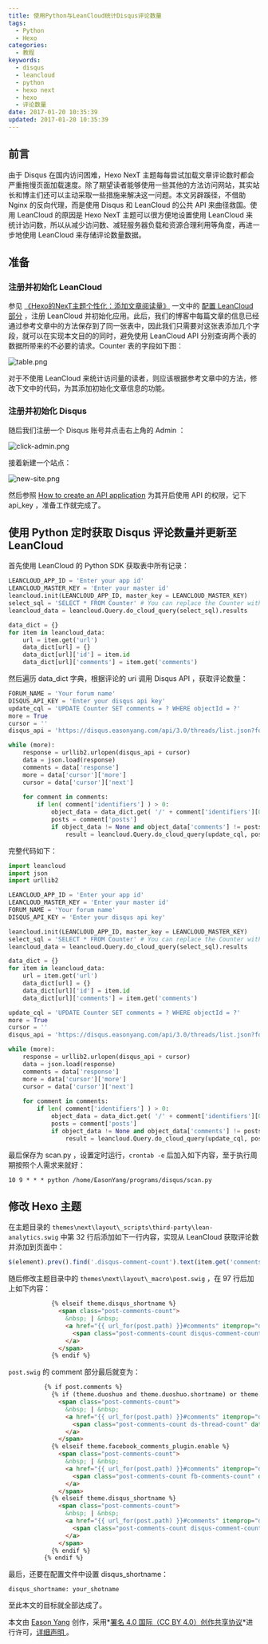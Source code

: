 ```yaml
---
title: 使用Python与LeanCloud统计Disqus评论数量
tags:
  - Python
  - Hexo
categories:
  - 教程
keywords:
  - disqus
  - leancloud
  - python
  - hexo next
  - hexo
  - 评论数量
date: 2017-01-20 10:35:39
updated: 2017-01-20 10:35:39
---
```


## 前言

由于 Disqus 在国内访问困难，Hexo NexT 主题每每尝试加载文章评论数时都会严重拖慢页面加载速度。除了期望读者能够使用一些其他的方法访问网站，其实站长和博主们还可以主动采取一些措施来解决这一问题。本文另辟蹊径，不借助 Nginx 的反向代理，而是使用 Disqus 和 LeanCloud 的公共 API 来曲径救国。使用 LeanCloud 的原因是 Hexo NexT 主题可以很方便地设置使用 LeanCloud 来统计访问数，所以从减少访问数、减轻服务器负载和资源合理利用等角度，再进一步地使用 LeanCloud 来存储评论数量数据。

## 准备

### 注册并初始化 LeanCloud

参见 [《Hexo的NexT主题个性化：添加文章阅读量》](http://www.jeyzhang.com/hexo-next-add-post-views.html) 一文中的 [配置 LeanCloud 部分](http://www.jeyzhang.com/hexo-next-add-post-views.html#配置LeanCloud) ，注册 LeanCloud 并初始化应用。此后，我们的博客中每篇文章的信息已经通过参考文章中的方法保存到了同一张表中，因此我们只需要对这张表添加几个字段，就可以在实现本文目的的同时，避免使用 LeanCloud API 分别查询两个表的数据所带来的不必要的请求。Counter 表的字段如下图：<!--more-->

![table.png](https://gmiimg.com/81118f2eef7a152432e1d77ff9ebe018.png)

对于不使用 LeanCloud 来统计访问量的读者，则应该根据参考文章中的方法，修改下文中的代码，为其添加初始化文章信息的功能。

### 注册并初始化 Disqus

随后我们注册一个 Disqus 账号并点击右上角的 Admin ：

![click-admin.png](https://gmiimg.com/a07ae53bd0913f49a758e2f4f860b699.png)

接着新建一个站点：

![new-site.png](https://gmiimg.com/d93faeffa00c7c9690080a1a52fde90d.png)

然后参照 [How to create an API application](https://help.disqus.com/customer/portal/articles/787016-how-to-create-an-api-application) 为其开启使用 API 的权限，记下 api_key ，准备工作就完成了。

## 使用 Python 定时获取 Disqus 评论数量并更新至 LeanCloud

首先使用 LeanCloud 的 Python SDK 获取表中所有记录：

```python
LEANCLOUD_APP_ID = 'Enter your app id'
LEANCLOUD_MASTER_KEY = 'Enter your master id'
leancloud.init(LEANCLOUD_APP_ID, master_key = LEANCLOUD_MASTER_KEY)
select_sql = 'SELECT * FROM Counter' # You can replace the Counter with your own table name
leancloud_data = leancloud.Query.do_cloud_query(select_sql).results

data_dict = {}
for item in leancloud_data:
    url = item.get('url')
    data_dict[url] = {}
    data_dict[url]['id'] = item.id
    data_dict[url]['comments'] = item.get('comments')
```

然后遍历 data_dict 字典，根据评论的 uri 调用 Disqus API ，获取评论数量：

```python
FORUM_NAME = 'Your forum name'
DISQUS_API_KEY = 'Enter your disqus api key'
update_cql = 'UPDATE Counter SET comments = ? WHERE objectId = ?'
more = True
cursor = ''
disqus_api = 'https://disqus.easonyang.com/api/3.0/threads/list.json?forum=' + FORUM_NAME + '&api_key=' + DISQUS_API_KEY + '&limit=100&cursor='

while (more):
    response = urllib2.urlopen(disqus_api + cursor)
    data = json.load(response)
    comments = data['response']
    more = data['cursor']['more']
    cursor = data['cursor']['next']
    
    for comment in comments:
        if len( comment['identifiers'] ) > 0:
            object_data = data_dict.get( '/' + comment['identifiers'][0] )
            posts = comment['posts']
            if object_data != None and object_data['comments'] != posts:
                result = leancloud.Query.do_cloud_query(update_cql, posts, object_data['id'])
```

完整代码如下：

```python
import leancloud
import json
import urllib2

LEANCLOUD_APP_ID = 'Enter your app id'
LEANCLOUD_MASTER_KEY = 'Enter your master id'
FORUM_NAME = 'Your forum name'
DISQUS_API_KEY = 'Enter your disqus api key'

leancloud.init(LEANCLOUD_APP_ID, master_key = LEANCLOUD_MASTER_KEY)
select_sql = 'SELECT * FROM Counter' # You can replace the Counter with your own table name
leancloud_data = leancloud.Query.do_cloud_query(select_sql).results

data_dict = {}
for item in leancloud_data:
    url = item.get('url')
    data_dict[url] = {}
    data_dict[url]['id'] = item.id
    data_dict[url]['comments'] = item.get('comments')

update_cql = 'UPDATE Counter SET comments = ? WHERE objectId = ?'
more = True
cursor = ''
disqus_api = 'https://disqus.easonyang.com/api/3.0/threads/list.json?forum=' + FORUM_NAME + '&api_key=' + DISQUS_API_KEY + '&limit=100&cursor='

while (more):
    response = urllib2.urlopen(disqus_api + cursor)
    data = json.load(response)
    comments = data['response']
    more = data['cursor']['more']
    cursor = data['cursor']['next']
    
    for comment in comments:
        if len( comment['identifiers'] ) > 0:
            object_data = data_dict.get( '/' + comment['identifiers'][0] )
            posts = comment['posts']
            if object_data != None and object_data['comments'] != posts:
                result = leancloud.Query.do_cloud_query(update_cql, posts, object_data['id'])
```

最后保存为 scan.py ，设置定时运行，`crontab -e` 后加入如下内容，至于执行周期按照个人需求来就好：

```
10 9 * * * python /home/EasonYang/programs/disqus/scan.py
```

## 修改 Hexo 主题

在主题目录的 `themes\next\layout\_scripts\third-party\lean-analytics.swig` 中第 32 行后添加如下一行内容，实现从 LeanCloud 获取评论数并添加到页面中：

```javascript
$(element).prev().find('.disqus-comment-count').text(item.get('comments') + ' Comments');
```

随后修改主题目录中的 `themes\next\layout\_macro\post.swig` ，在 97 行后加上如下内容：

```html
            {% elseif theme.disqus_shortname %}
              <span class="post-comments-count">
                &nbsp; | &nbsp;
                <a href="{{ url_for(post.path) }}#comments" itemprop="discussionUrl">
                  <span class="post-comments-count disqus-comment-count" data-disqus-identifier="{{ post.path }}" itemprop="commentsCount"></span>
                </a>
              </span>
            {% endif %}
```

`post.swig` 的 comment 部分最后就变为：

```html
          {% if post.comments %}
            {% if (theme.duoshuo and theme.duoshuo.shortname) or theme.duoshuo_shortname %}
              <span class="post-comments-count">
                &nbsp; | &nbsp;
                <a href="{{ url_for(post.path) }}#comments" itemprop="discussionUrl">
                  <span class="post-comments-count ds-thread-count" data-thread-key="{{ post.path }}" itemprop="commentsCount"></span>
                </a>
              </span>
            {% elseif theme.facebook_comments_plugin.enable %}
              <span class="post-comments-count">
                &nbsp; | &nbsp;
                <a href="{{ url_for(post.path) }}#comments" itemprop="discussionUrl">
                  <span class="post-comments-count fb-comments-count" data-href="{{ post.permalink }}" itemprop="commentsCount">0</span> comments
                </a>
              </span>
            {% elseif theme.disqus_shortname %}
              <span class="post-comments-count">
                &nbsp; | &nbsp;
                <a href="{{ url_for(post.path) }}#comments" itemprop="discussionUrl">
                  <span class="post-comments-count disqus-comment-count" data-disqus-identifier="{{ post.path }}" itemprop="commentsCount"></span>
                </a>
              </span>
            {% endif %}
          {% endif %}
```

最后，还要在配置文件中设置 disqus_shortname：

```
disqus_shortname: your_shotname
```

至此本文的目标就全部达成了。

本文由 [Eason Yang](https://easonyang.com) 创作，采用*[署名 4.0 国际（CC BY 4.0）创作共享协议](http://creativecommons.org/licenses/by/4.0/deed.zh)*进行许可，[详细声明 ](https://easonyang.com/about/)。